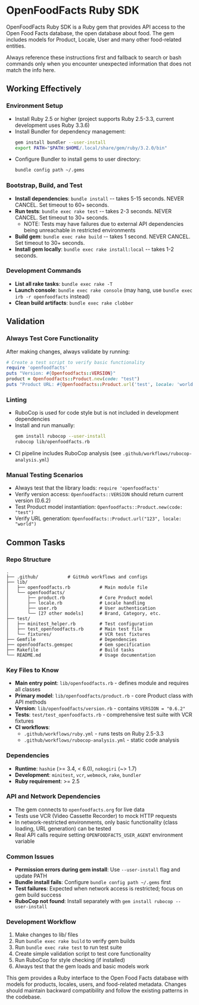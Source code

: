 # OpenFoodFacts Ruby SDK

OpenFoodFacts Ruby SDK is a Ruby gem that provides API access to the Open Food Facts database, the open database about food. The gem includes models for Product, Locale, User and many other food-related entities.

Always reference these instructions first and fallback to search or bash commands only when you encounter unexpected information that does not match the info here.

## Working Effectively

### Environment Setup
- Install Ruby 2.5 or higher (project supports Ruby 2.5-3.3, current development uses Ruby 3.3.6)
- Install Bundler for dependency management:
  ```bash
  gem install bundler --user-install
  export PATH="$PATH:$HOME/.local/share/gem/ruby/3.2.0/bin"
  ```
- Configure Bundler to install gems to user directory:
  ```bash
  bundle config path ~/.gems
  ```

### Bootstrap, Build, and Test
- **Install dependencies**: `bundle install` -- takes 5-15 seconds. NEVER CANCEL. Set timeout to 60+ seconds.
- **Run tests**: `bundle exec rake test` -- takes 2-3 seconds. NEVER CANCEL. Set timeout to 30+ seconds.
  - NOTE: Tests may have failures due to external API dependencies being unreachable in restricted environments
- **Build gem**: `bundle exec rake build` -- takes 1 second. NEVER CANCEL. Set timeout to 30+ seconds.
- **Install gem locally**: `bundle exec rake install:local` -- takes 1-2 seconds.

### Development Commands
- **List all rake tasks**: `bundle exec rake -T`
- **Launch console**: `bundle exec rake console` (may hang, use `bundle exec irb -r openfoodfacts` instead)
- **Clean build artifacts**: `bundle exec rake clobber`

## Validation

### Always Test Core Functionality
After making changes, always validate by running:
```ruby
# Create a test script to verify basic functionality
require 'openfoodfacts'
puts "Version: #{Openfoodfacts::VERSION}"
product = Openfoodfacts::Product.new(code: "test")
puts "Product URL: #{Openfoodfacts::Product.url('test', locale: 'world')}"
```

### Linting
- RuboCop is used for code style but is not included in development dependencies
- Install and run manually: 
  ```bash
  gem install rubocop --user-install
  rubocop lib/openfoodfacts.rb
  ```
- CI pipeline includes RuboCop analysis (see `.github/workflows/rubocop-analysis.yml`)

### Manual Testing Scenarios
- Always test that the library loads: `require 'openfoodfacts'`
- Verify version access: `Openfoodfacts::VERSION` should return current version (0.6.2)
- Test Product model instantiation: `Openfoodfacts::Product.new(code: "test")`
- Verify URL generation: `Openfoodfacts::Product.url("123", locale: "world")`

## Common Tasks

### Repo Structure
```
.
├── .github/           # GitHub workflows and configs
├── lib/
│   ├── openfoodfacts.rb           # Main module file
│   └── openfoodfacts/
│       ├── product.rb             # Core Product model
│       ├── locale.rb              # Locale handling
│       ├── user.rb                # User authentication
│       └── [27 other models]      # Brand, Category, etc.
├── test/
│   ├── minitest_helper.rb         # Test configuration
│   ├── test_openfoodfacts.rb      # Main test file
│   └── fixtures/                  # VCR test fixtures
├── Gemfile                        # Dependencies
├── openfoodfacts.gemspec          # Gem specification
├── Rakefile                       # Build tasks
└── README.md                      # Usage documentation
```

### Key Files to Know
- **Main entry point**: `lib/openfoodfacts.rb` - defines module and requires all classes
- **Primary model**: `lib/openfoodfacts/product.rb` - core Product class with API methods
- **Version**: `lib/openfoodfacts/version.rb` - contains `VERSION = "0.6.2"`
- **Tests**: `test/test_openfoodfacts.rb` - comprehensive test suite with VCR fixtures
- **CI workflows**: 
  - `.github/workflows/ruby.yml` - runs tests on Ruby 2.5-3.3
  - `.github/workflows/rubocop-analysis.yml` - static code analysis

### Dependencies
- **Runtime**: `hashie` (>= 3.4, < 6.0), `nokogiri` (~> 1.7)
- **Development**: `minitest`, `vcr`, `webmock`, `rake`, `bundler`
- **Ruby requirement**: >= 2.5

### API and Network Dependencies
- The gem connects to `openfoodfacts.org` for live data
- Tests use VCR (Video Cassette Recorder) to mock HTTP requests
- In network-restricted environments, only basic functionality (class loading, URL generation) can be tested
- Real API calls require setting `OPENFOODFACTS_USER_AGENT` environment variable

### Common Issues
- **Permission errors during gem install**: Use `--user-install` flag and update PATH
- **Bundle install fails**: Configure `bundle config path ~/.gems` first
- **Test failures**: Expected when network access is restricted; focus on gem build success
- **RuboCop not found**: Install separately with `gem install rubocop --user-install`

### Development Workflow
1. Make changes to lib/ files
2. Run `bundle exec rake build` to verify gem builds
3. Run `bundle exec rake test` to run test suite  
4. Create simple validation script to test core functionality
5. Run RuboCop for style checking (if installed)
6. Always test that the gem loads and basic models work

This gem provides a Ruby interface to the Open Food Facts database with models for products, locales, users, and food-related metadata. Changes should maintain backward compatibility and follow the existing patterns in the codebase.